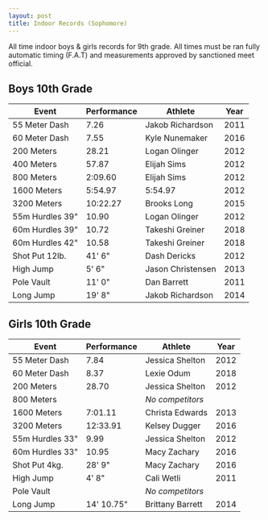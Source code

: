 ```yaml
---
layout: post
title: Indoor Records (Sophomore)
---
```

All time indoor boys & girls records for 9th grade. All times must be ran fully automatic timing (F.A.T) and measurements approved by sanctioned meet official.

## Boys 10th Grade

| Event           | Performance | Athlete           | Year |
| --------------- | ----------- | ----------------- | ---- |
| 55 Meter Dash   | 7.26        | Jakob Richardson     | 2011 |
| 60 Meter Dash   | 7.55        | Kyle Nunemaker      | 2016 |
| 200 Meters      | 28.21       | Logan Olinger     | 2012 |
| 400 Meters      | 57.87     | Elijah Sims      | 2012 |
| 800 Meters      | 2:09.60     | Elijah Sims      | 2012 |
| 1600 Meters     | 5:54.97     | 5:54.97      | 2012 |
| 3200 Meters     | 10:22.27    | Brooks Long       | 2015 |
| 55m Hurdles 39" | 10.90       | Logan Olinger   | 2012 |
| 60m Hurdles 39" | 10.72       | Takeshi Greiner   | 2018 |
| 60m Hurdles 42" | 10.58       | Takeshi Greiner  | 2018 |
| Shot Put 12lb.  | 41' 6"      | Dash Dericks     | 2012 |
| High Jump       | 5' 6"       | Jason Christensen | 2013 |
| Pole Vault      | 11' 0"       | Dan Barrett       | 2011 |
| Long Jump       | 19' 8"      | Jakob Richardson       | 2014 |

## Girls 10th Grade

| Event           | Performance | Athlete          | Year |
| --------------- | ----------- | ---------------- | ---- |
| 55 Meter Dash   | 7.84        | Jessica Shelton  | 2012 |
| 60 Meter Dash   | 8.37        | Lexie Odum     | 2018 |
| 200 Meters      | 28.70       | Jessica Shelton | 2012 |
| 800 Meters      |             | _No competitors_ |      |
| 1600 Meters     | 7:01.11       | Christa Edwards |   2013   |
| 3200 Meters     | 12:33.91    | Kelsey Dugger    | 2016 |
| 55m Hurdles 33" | 9.99        | Jessica Shelton  | 2012 |
| 60m Hurdles 33" | 10.95       | Macy Zachary     | 2016 |
| Shot Put 4kg.   | 28' 9"     | Macy Zachary       | 2016 |
| High Jump       | 4' 8"       | Cali Wetli       | 2011 |
| Pole Vault      |        | _No competitors_     |  |
| Long Jump       | 14' 10.75"      | Brittany Barrett     | 2014 |
